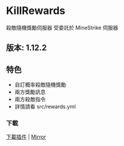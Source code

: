 # KillRewards
殺敵隨機獎勵伺服器
受委託於 MineStrike 伺服器

## 版本: 1.12.2

## 特色
- 自訂概率殺敵隨機獎勵
- 兩方獎勵訊息
- 兩方殺敵指令
- 詳情請看 src/rewards.yml

### 下載
[下載插件](http://festyy.com/wCJZPd) | [Mirror](http://www.mediafire.com/file/4boctrc84ajcuc0/KillRewards.jar/file)
